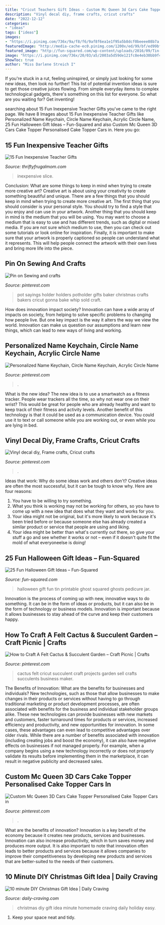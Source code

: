 ```yaml
---
title: "Cricut Teachers Gift Ideas - Custom Mc Queen 3d Cars Cake Topper Personalised Cake Topper Cars In"
description: "Vinyl decal diy, frame crafts, cricut crafts"
date: "2022-12-12"
categories:
- "ideas"
tags: ["ideas"]
images:
- "https://i.pinimg.com/736x/9a/f8/f6/9af8f6ea1e1f95a5b8dcf0beeee08b7a.jpg"
featuredImage: "http://media-cache-ec0.pinimg.com/1200x/ed/99/bf/ed99bf80e46ebe1f9b95a29a6cd68005.jpg"
featured_image: "http://fun-squared.com/wp-content/uploads/2016/09/Tin-Can-Ghost-with-Free-Printable-gingersnapcrafts-halloween.png"
image: "https://i.pinimg.com/736x/20/03/a5/2003a5d59de121fc8e4eb30bb9f49edf.jpg"
ShowToc: true
author: "Miss Darlene Streich I"
---
```



If you're stuck in a rut, feeling uninspired, or simply just looking for some new ideas, then look no further! This list of potential invention ideas is sure to get those creative juices flowing. From simple everyday items to complex technological gadgets, there's something on this list for everyone. So what are you waiting for? Get inventing!

	

		
searching about 15 Fun Inexpensive Teacher Gifts you've came to the right page. We have 8 Images about 15 Fun Inexpensive Teacher Gifts like Personalized Name Keychain, Circle Name Keychain, Acrylic Circle Name, 25 Fun Halloween Gift Ideas – Fun-Squared and also Custom Mc Queen 3D Cars Cake Topper Personalised Cake Topper Cars in. Here you go:
		
    
## 15 Fun Inexpensive Teacher Gifts

<img loading=lazy src="https://www.thriftyfrugalmom.com/wp-content/uploads/2014/05/Inexpensive-Teacher-Gift-Idea-Sharpie-680x1024.jpg" onerror="this.onerror=null;this.src='https://tse4.mm.bing.net/th?id=OIP.RBGUUP4GibU3HfAu-vqu0wHaLJ&amp;pid=15.1';" alt="15 Fun Inexpensive Teacher Gifts">

_Source: thriftyfrugalmom.com_

>inexpensive slice. 

	

Conclusion: What are some things to keep in mind when trying to create more creative art?
Creative art is about using your creativity to create something beautiful and unique. There are a few things that you should keep in mind when trying to create more creative art. The first thing that you should consider is your personal style. You should try to find a style that you enjoy and can use in your artwork. Another thing that you should keep in mind is the medium that you will be using. You may want to choose a medium that is easy to use and has different trends, such as digital or mixed media. If you are not sure which medium to use, then you can check out some tutorials or look online for inspiration. Finally, it is important to make sure that your artwork is properly captioned so people can understand what it represents. This will help people connect the artwork with their own lives and bring more life into the piece.

    
## Pin On Sewing And Crafts

<img loading=lazy src="https://i.pinimg.com/736x/9a/f8/f6/9af8f6ea1e1f95a5b8dcf0beeee08b7a.jpg" onerror="this.onerror=null;this.src='https://tse4.mm.bing.net/th?id=OIP.ztkk_cff-U5rt1Xo5MVeXQHaJ4&amp;pid=15.1';" alt="Pin on Sewing and crafts">

_Source: pinterest.com_

>pot sayings holder holders potholder gifts baker christmas crafts bakers cricut gonna bake whip sold craft. 

	

How does innovation impact society?
Innovation can have a wide array of impacts on society, from helping to solve specific problems to changing how people live. But one key impact is the way it alters the way we view the world. Innovation can make us question our assumptions and learn new things, which can lead to new ways of living and working.

    
## Personalized Name Keychain, Circle Name Keychain, Acrylic Circle Name

<img loading=lazy src="https://i.pinimg.com/736x/20/03/a5/2003a5d59de121fc8e4eb30bb9f49edf.jpg" onerror="this.onerror=null;this.src='https://tse1.mm.bing.net/th?id=OIP.bIlO4G4OCc_s38JRK6sTRAHaJ3&amp;pid=15.1';" alt="Personalized Name Keychain, Circle Name Keychain, Acrylic Circle Name">

_Source: pinterest.com_

>. 

	

What is the new idea?
The new idea is to use a smartwatch as a fitness tracker. People wear trackers all the time, so why not wear one on their wrist? This would be great for people who are already healthy and want to keep track of their fitness and activity levels. Another benefit of this technology is that it could be used as a communication device. You could use it to text or call someone while you are working out, or even while you are lying in bed.

    
## Vinyl Decal Diy, Frame Crafts, Cricut Crafts

<img loading=lazy src="http://media-cache-ec0.pinimg.com/1200x/ed/99/bf/ed99bf80e46ebe1f9b95a29a6cd68005.jpg" onerror="this.onerror=null;this.src='https://tse2.mm.bing.net/th?id=OIP.rv0f7CgvViy-BRL8ET16AAHaJ4&amp;pid=15.1';" alt="Vinyl decal diy, Frame crafts, Cricut crafts">

_Source: pinterest.com_

>. 

	

Ideas that work: Why do some ideas work and others don't?
Creative ideas are often the most successful, but it can be tough to know why. Here are four reasons:
1. You have to be willing to try something.
2. What you think is working may not be working for others, so you have to come up with a new idea that does what they want and works for you.
3. Your idea might not be original, but it's more likely to work because it's been tried before or because someone else has already created a similar product or service that people are using and liking.
4. Your idea might be better than what's currently out there, so give your stuff a go and see whether it works or not – even if it doesn't quite fit the mold of what everyoneelse is doing!

    
## 25 Fun Halloween Gift Ideas – Fun-Squared

<img loading=lazy src="http://fun-squared.com/wp-content/uploads/2016/09/Tin-Can-Ghost-with-Free-Printable-gingersnapcrafts-halloween.png" onerror="this.onerror=null;this.src='https://tse1.mm.bing.net/th?id=OIP.Ems_i3I3fA5Lr85oRAildwHaLH&amp;pid=15.1';" alt="25 Fun Halloween Gift Ideas – Fun-Squared">

_Source: fun-squared.com_

>halloween gift fun tin printable ghost squared ghosts pedicure jar. 

	

Innovation is the process of coming up with new, innovative ways to do something. It can be in the form of ideas or products, but it can also be in the form of technology or business models. Innovation is important because it allows businesses to stay ahead of the curve and keep their customers happy.

    
## How To Craft A Felt Cactus &amp; Succulent Garden – Craft Picnic | Crafts

<img loading=lazy src="https://i.pinimg.com/736x/35/50/88/355088942996b2a11e681bf42200e708.jpg" onerror="this.onerror=null;this.src='https://tse4.mm.bing.net/th?id=OIP.5EaZyxYRarWsQkiq9orwvgHaL3&amp;pid=15.1';" alt="How to Craft A Felt Cactus &amp; Succulent Garden – Craft Picnic | Crafts">

_Source: pinterest.com_

>cactus felt cricut succulent craft projects garden sell crafts succulents business maker. 

	

The Benefits of Innovation: What are the benefits for businesses and individuals?
New technologies, such as those that allow businesses to make changes in their products or services without having to go through traditional marketing or product development processes, are often associated with benefits for the business and individual stakeholder groups alike. These new technologies can provide businesses with new markets and customers, faster turnaround times for products or services, increased efficiency and productivity, and new opportunities for innovation. In some cases, these advantages can even lead to competitive advantages over older rivals.
While there are a number of benefits associated with innovation (including creating jobs and boost the economy), it can also have negative effects on businesses if not managed properly. For example, when a company begins using a new technology incorrectly or does not properly validate its results before implementing them in the marketplace, it can result in negative publicity and decreased sales.

    
## Custom Mc Queen 3D Cars Cake Topper Personalised Cake Topper Cars In

<img loading=lazy src="https://i.pinimg.com/736x/ce/34/83/ce3483dc2507783bb4339115e04a0ddd.jpg" onerror="this.onerror=null;this.src='https://tse1.mm.bing.net/th?id=OIP.vnflwYTNDnDr1gYKiqpwpQHaJ3&amp;pid=15.1';" alt="Custom Mc Queen 3D Cars Cake Topper Personalised Cake Topper Cars in">

_Source: pinterest.com_

>. 

	

What are the benefits of innovation?
Innovation is a key benefit of the economy because it creates new products, services and businesses. Innovation can also increase productivity, which in turn saves money and produces more output. It is also important to note that innovation often leads to better products and services because it allows companies to improve their competitiveness by developing new products and services that are better-suited to the needs of their customers.

    
## 10 Minute DIY Christmas Gift Idea | Daily Craving

<img loading=lazy src="https://daily-craving.com/wp-content/uploads/2015/12/diy-christmas-gift-idea_3.jpg" onerror="this.onerror=null;this.src='https://tse2.mm.bing.net/th?id=OIP.EvyfWtd8U3SqW5M8RHnsxQHaLH&amp;pid=15.1';" alt="10 minute DIY Christmas Gift Idea | Daily Craving">

_Source: daily-craving.com_

>christmas diy gift idea minute homemade craving daily holiday easy. 

	

1. Keep your space neat and tidy.

